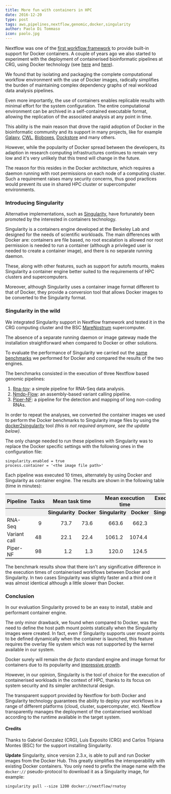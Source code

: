 ```yaml
---
title: More fun with containers in HPC
date: 2016-12-20
type: post
tags: aws,pipelines,nextflow,genomic,docker,singularity
author: Paolo Di Tommaso
icon: paolo.jpg
---
```


Nextflow was one of the [first workflow framework](https://www.nextflow.io/blog/2014/nextflow-meets-docker.html)
to provide built-in support for Docker containers. A couple of years ago we also started
to experiment with the deployment of containerised bioinformatic pipelines at CRG,
using Docker technology (see [here]((https://www.nextflow.io/blog/2014/using-docker-in-hpc-cluster.html)) and [here](https://www.nextplatform.com/2016/01/28/crg-goes-with-the-genomics-flow/)).

We found that by isolating and packaging the complete computational workflow environment
with the use of Docker images, radically simplifies the burden of maintaining complex
dependency graphs of real workload data analysis pipelines.

Even more importantly, the use of containers enables replicable results with minimal effort
for the system configuration. The entire computational environment can be archived in a
self-contained executable format, allowing the replication of the associated analysis at
any point in time.

This ability is the main reason that drove the rapid adoption of Docker in the bioinformatic
community and its support in many projects, like for example [Galaxy](https://galaxyproject.org),
[CWL](http://commonwl.org), [Bioboxes](http://bioboxes.org), [Dockstore](https://dockstore.org) and many others.

However, while the popularity of Docker spread between the developers, its adaption in
research computing infrastructures continues to remain very low and it's very unlikely
that this trend will change in the future.

The reason for this resides in the Docker architecture, which requires a daemon running
with root permissions on each node of a computing cluster. Such a requirement raises many
security concerns, thus good practices would prevent its use in shared HPC cluster or
supercomputer environments.

### Introducing Singularity

Alternative implementations, such as [Singularity](http://singularity.lbl.gov), have
fortunately been promoted by the interested in containers technology.

Singularity is a containers engine developed at the Berkeley Lab and designed for the
needs of scientific workloads. The main differences with Docker are: containers are file
based, no root escalation is allowed nor root permission is needed to run a container
(although a privileged user is needed to create a container image), and there is no
separate running daemon.

These, along with other features, such as support for autofs mounts, makes Singularity a
container engine better suited to the requirements of HPC clusters and supercomputers.

Moreover, although Singularity uses a container image format different to that of Docker,
they provide a conversion tool that allows Docker images to be converted to the
Singularity format.

### Singularity in the wild

We integrated Singularity support in Nextflow framework and tested it in the CRG
computing cluster and the BSC [MareNostrum](https://www.bsc.es/discover-bsc/the-centre/marenostrum) supercomputer.

The absence of a separate running daemon or image gateway made the installation
straightforward when compared to Docker or other solutions.

To evaluate the performance of Singularity we carried out the [same benchmarks](https://peerj.com/articles/1273/)
we performed for Docker and compared the results of the two engines.

The benchmarks consisted in the execution of three Nextflow based genomic pipelines:

1. [Rna-toy](https://github.com/nextflow-io/rnatoy/tree/peerj5515): a simple pipeline for RNA-Seq data analysis.
2. [Nmdp-Flow](https://github.com/nextflow-io/nmdp-flow/tree/peerj5515/): an assembly-based variant calling pipeline.
3. [Piper-NF](https://github.com/cbcrg/piper-nf/tree/peerj5515): a pipeline for the detection and mapping of long non-coding RNAs.

In order to repeat the analyses, we converted the container images we used to perform
the Docker benchmarks to Singularity image files by using the [docker2singularity](https://github.com/singularityware/docker2singularity) tool
*(this is not required anymore, see the update below)*.

The only change needed to run these pipelines with Singularity was to replace the Docker
specific settings with the following ones in the configuration file:

    singularity.enabled = true
    process.container = '<the image file path>'

Each pipeline was executed 10 times, alternately by using Docker and Singularity as
container engine. The results are shown in the following table (time in minutes):

<style>
table#benchmark { width: 100%; margin-bottom: 1em; margin-top: 1em; border-top: 1px solid #999; border-bottom: 1px solid #999 }
table#benchmark th { text-align: center; background-color: #eee; padding: 2px 5px }
table#benchmark td { text-align: right; padding: 2px 5px; padding-right: 15px }
table#benchmark .r { text-align: right }
table#benchmark .l { text-align: left }
</style>
<table id='benchmark'>
<tr>
<th class='l'>Pipeline</th>
<th >Tasks</th>
<th colspan=2 >Mean task time</th>
<th colspan=2 >Mean execution time</th>
<th colspan=2 >Execution time std dev</th>
<th colspan=2 >Ratio</th>
</tr>

<tr>
<th>&nbsp;</th>
<th>&nbsp;</th>
<th>Singularity</th>
<th>Docker</th>
<th>Singularity</th>
<th>Docker</th>
<th>Singularity</th>
<th>Docker</th>
<th>&nbsp;</th>
</tr>

<tr>
<td class='l'>RNA-Seq</td>
<td>9</td>
<td>73.7</td>
<td>73.6</td>
<td>663.6</td>
<td>662.3</td>
<td>2.0</td>
<td>3.1</td>
<td>0.998</td>
</tr>

<tr>
<td class='l'>Variant call</td>
<td>48</td>
<td>22.1</td>
<td>22.4</td>
<td>1061.2</td>
<td>1074.4</td>
<td>43.1</td>
<td>38.5</td>
<td>1.012</td>
</tr>

<tr>
<td class='l'>Piper-NF</td>
<td>98</td>
<td>1.2</td>
<td>1.3</td>
<td>120.0</td>
<td>124.5</td>
<td>6.9 </td>
<td>2.8</td>
<td>1.038</td>
</tr>

</table>


The benchmark results show that there isn't any significative difference in the
execution times of containerised workflows between Docker and Singularity. In two
cases Singularity was slightly faster and a third one it was almost identical although
a little slower than Docker.


### Conclusion

In our evaluation Singularity proved to be an easy to install,
stable and performant container engine.

The only minor drawback, we found when compared to Docker, was the need to define the
host path mount points statically when the Singularity images were created. In fact,
even if Singularity supports user mount points to be defined dynamically when the
container is launched, this feature requires the overlay file system which was not
supported by the kernel available in our system.

Docker surely will remain the *de facto* standard engine and image format for containers
due to its popularity and [impressive growth](http://www.coscale.com/blog/docker-usage-statistics-increased-adoption-by-enterprises-and-for-production-use).

However, in our opinion, Singularity is the tool of choice for the execution of
containerised workloads in the context of HPC, thanks to its focus on system security
and its simpler architectural design.

The transparent support provided by Nextflow for both Docker and Singularity technology
guarantees the ability to deploy your workflows in a range of different platforms (cloud,
cluster, supercomputer, etc). Nextflow transparently manages the deployment of the
containerised workload according to the runtime available in the target system.


#### Credits

Thanks to Gabriel Gonzalez (CRG), Luis Exposito (CRG) and Carlos Tripiana Montes (BSC)
for the support installing Singularity.


**Update** Singularity, since version 2.3.x, is able to pull and run Docker images from the Docker Hub.
This greatly simplifies the interoperability with existing Docker containers. You only need
to prefix the image name with the `docker://` pseudo-protocol to download it as a Singularity image,
for example:

    singularity pull --size 1200 docker://nextflow/rnatoy
